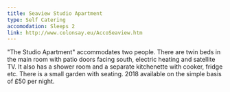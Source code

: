 ```yaml
---
title: Seaview Studio Apartment
type: Self Catering
accomodation: Sleeps 2
link: http://www.colonsay.eu/AccoSeaview.htm
---
```


"The Studio Apartment" accommodates two people. There are twin beds in the main room with patio doors facing south, electric heating and satellite TV. It also has a shower room and a separate kitchenette with cooker, fridge etc. There is a small garden with seating. 2018 available on the simple basis of £50 per night. 